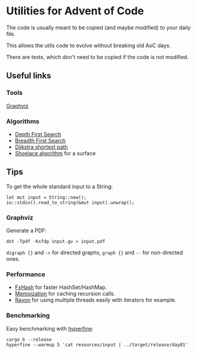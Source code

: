 # Utilities for Advent of Code

The code is usually meant to be copied (and maybe modified) to your daily file.

This allows the utils code to evolve without breaking old AoC days.

There are tests, which don't need to be copied if the code is not modified.

## Useful links

### Tools

[Graphviz](https://graphviz.org/doc/info/lang.html)

### Algorithms

- [Depth First Search](https://en.wikipedia.org/wiki/Depth-first_search)
- [Breadth First Search](https://en.wikipedia.org/wiki/Breadth-first_search)
- [Dijkstra shortest path](https://en.wikipedia.org/wiki/Dijkstra%27s_algorithm)
- [Shoelace algorithm](https://www.101computing.net/the-shoelace-algorithm) for a surface

## Tips

To get the whole standard input to a String:

    let mut input = String::new();
    io::stdin().read_to_string(&mut input).unwrap();

### Graphviz

Generate a PDF:

    dot -Tpdf -Ksfdp input.gv > input.pdf

`digraph {}` and `->` for directed graphs, `graph {}` and `--` for non-directed ones.

### Performance

- [FxHash](https://github.com/cbreeden/fxhash) for faster HashSet/HashMap.
- [Memoization](https://en.wikipedia.org/wiki/Memoization) for caching recursion calls.
- [Rayon](https://docs.rs/rayon/latest/rayon/) for using multiple threads easily with iterators for example.

### Benchmarking

Easy benchmarking with [hyperfine](https://github.com/sharkdp/hyperfine):

    cargo b --release
    hyperfine --warmup 5 'cat resources/input | ../target/release/day01'
